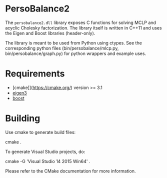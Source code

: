 # PersoBalance2

The `persobalance2.dll` library exposes C functions for solving MCLP
and acyclic Cholesky factorization. The library itself is written in
C++11 and uses the Eigen and Boost libraries (header-only).

The library is meant to be used from Python using ctypes. See the
corresponding python files (bin/persobalance/mlcp.py,
bin/persobalance/graph.py) for python wrappers and example uses.

# Requirements

- [cmake]](https://cmake.org/) version >= 3.1
- [eigen3](http://eigen.tuxfamily.org/)
- [boost](http://www.boost.org/)

# Building

Use cmake to generate build files:

  cmake .

To generate Visual Studio projects, do:

  cmake -G 'Visual Studio 14 2015 Win64' .

Please refer to the CMake documentation for more information.



